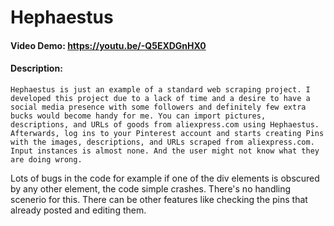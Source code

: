 # Hephaestus
#### Video Demo:  <https://youtu.be/-Q5EXDGnHX0>
#### Description:
    Hephaestus is just an example of a standard web scraping project. I developed this project due to a lack of time and a desire to have a social media presence with some followers and definitely few extra bucks would become handy for me. You can import pictures, descriptions, and URLs of goods from aliexpress.com using Hephaestus. Afterwards, log ins to your Pinterest account and starts creating Pins with the images, descriptions, and URLs scraped from aliexpress.com.
    Input instances is almost none. And the user might not know what they are doing wrong.
Lots of bugs in the code for example if one of the div elements is obscured by any other element, the code simple crashes. There's no handling scenerio for this.
There can be other features like checking the pins that already posted and editing them.